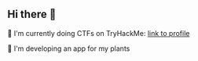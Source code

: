 ## Hi there 👋

🚩 I'm currently doing CTFs on TryHackMe: [link to profile](https://tryhackme.com/p/Noncat)

🌿 I'm developing an app for my plants
